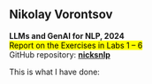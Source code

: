 **Nikolay Vorontsov** 
--- 
**LLMs and GenAI for NLP, 2024**  
<mark>Report on the Exercises in Labs 1 – 6</mark>  
GitHub repository: **[nicksnlp](https://github.com/nicksnlp/LLM-course-2024_Nick)**   

This is what I have done:  
